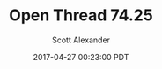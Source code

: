 ---
layout: podcast
title: "Open Thread 74.25"
author: Scott Alexander
description: https://slatestarcodex.com/2017/04/27/open-thread-74-25/
date: 2017-04-27 00:23:00 PDT
length: 77669
duration: 19
guid: open-thread-74-25
---